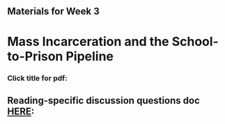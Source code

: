 ## Materials for Week 3
# Mass Incarceration and the School-to-Prison Pipeline
### Click title for pdf:


## Reading-specific discussion questions doc [HERE](): 

